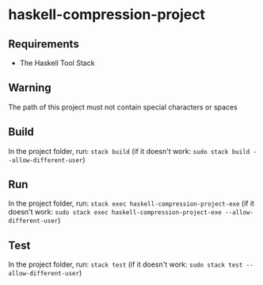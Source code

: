 # haskell-compression-project

## Requirements

- The Haskell Tool Stack

## Warning

The path of this project must not contain special characters or spaces

## Build

In the project folder, run: `stack build` (if it doesn't work: `sudo stack build --allow-different-user`)

## Run

In the project folder, run: `stack exec haskell-compression-project-exe` (if it doesn't work: `sudo stack exec haskell-compression-project-exe --allow-different-user`)

## Test

In the project folder, run: `stack test` (if it doesn't work: `sudo stack test --allow-different-user`)